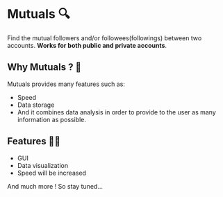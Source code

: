 # Mutuals 🔍
Find the mutual followers and/or followees(followings) between two accounts. **Works for both public and private accounts**.

## Why Mutuals ? 🧐

Mutuals provides many features such as: 
- Speed 
- Data storage 
- And it combines data analysis in order to provide to the user as many information as possible.

## Features 😶‍🌫️

- GUI
- Data visualization
- Speed will be increased


And much more ! So stay tuned...
